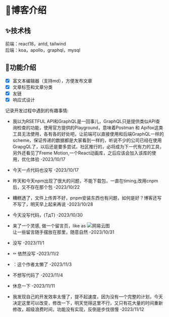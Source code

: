 # :rocket:博客介绍

## :sparkles:技术栈

前端：react18，antd, tailwind  
后端：koa，apollo，graphql，mysql

## :construction:功能介绍
- [x] 富文本编辑器（支持md），方便发布文章
- [x] 文章标签和文章分类
- [x] 友链
- [x] 响应式设计

记录开发过程中遇到的有趣事情:   
- 我以为RSETFUL API和GraphQL是一回事儿，GraphQL只是提供类似API查询检查的功能，使用官方提供的Playground，意味着Postman 和 Apifox这类工具无法使用，各有各的好处吧，让前端可以直接使用和后端GraphQL一样的scheme，保证传递的数据都是大家看到一样的，听说不少的公司已经在使用GrapgQL了，以后还是要多尝试，社区推行的，必将成为下一代有力的工具，另外还看见了Freme Motion,一个React动画库，之后应该会加入该库的使用，优化体验 -2023/10/17

- 今天一点代码也没写 -2023/10/17  
- 昨天和今天npm出现了很大的问题，不能下载包，一直在timing,改用cnpm后，又不存在那个包 -2023/10/22

- 糟糕透了，文件上传弄不好，pnpm安装东西也有问题，如何是好？博客还写不写了，明天早上起来再说 -2023/10/28

- 今天没写代码，(TдT) -2023/10/30

- 来了一个灵感, 做一个留言页，like as ![网易云图](https://i2.100024.xyz/2023/10/31/xczrbl.webp
)  
让一些留言随手摆放在那里，随意自然 -2023/10/31
- 没写 -2023/11/1
- :coffin: 依然没写 -2023/11/2
- ：这个作者太懒了 -2023/11/3
- 不想写代码了 -2023/11/4
- 休息一下 -2023/11/11
- 我发现自己的开发效率太慢了，提不起速度，因为没有一个完整的计划，今天决定这里可以改变，修改一下，明天觉得这里不行，又只有花大量的时间重新修改，超级浪费时间，功能没有实现，反倒是步伐很慢 -2023/11/12
